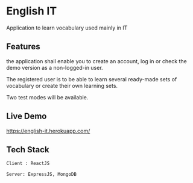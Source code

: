 # English IT

Application to learn vocabulary used mainly in IT

## Features

the application shall enable you to create an account, log in or check the demo version as a non-logged-in user.

The registered user is to be able to learn several ready-made sets of vocabulary or create their own learning sets.

Two test modes will be available.

## Live Demo

https://english-it.herokuapp.com/

## Tech Stack

```python
Client : ReactJS

Server: ExpressJS, MongoDB
```


